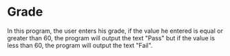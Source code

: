 # Grade

In this program, the user enters his grade, if the value he entered is equal or greater than 60, the program will output the text "Pass" but if the value is less than 60, the program will output the text "Fail".
